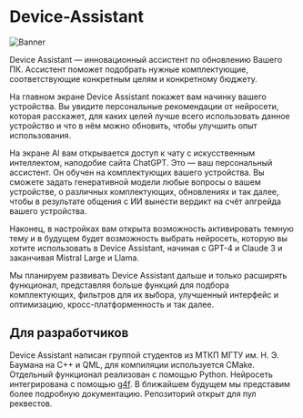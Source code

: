 # Device-Assistant
![Banner](https://i.imgur.com/9yJnugb.png)

Device Assistant — инновационный ассистент по обновлению Вашего ПК. Ассистент поможет подобрать нужные комплектующие, соответствующие конкретным целям и конкретному бюджету. 

На главном экране Device Assistant покажет вам начинку вашего устройства. Вы увидите персональные рекомендации от нейросети, которая расскажет, для каких целей лучше всего использовать данное устройство и что в нём можно обновить, чтобы улучшить опыт использования.

На экране AI вам открывается доступ к чату с искусственным интеллектом, наподобие сайта ChatGPT. Это — ваш персональный ассистент. Он обучен на комплектующих вашего устройства. Вы сможете задать генеративной модели любые вопросы о вашем устройстве, о различных комплектующих, обновлениях и так далее, чтобы в результате общения с ИИ вынести вердикт на счёт апгрейда вашего устройства.

Наконец, в настройках вам открыта возможность активировать темную тему и в будущем будет возможность выбрать нейросеть, которую вы хотите использовать в Device Assistant, начиная с GPT-4 и Claude 3 и заканчивая Mistral Large и Llama.

Мы планируем развивать Device Assistant дальше и только расширять функционал, представляя больше функций для подбора комплектующих, фильтров для их выбора, улучшенный интерфейс и оптимизацию, кросс-платформенность и так далее.

## Для разработчиков
Device Assistant написан группой студентов из МТКП МГТУ им. Н. Э. Баумана на C++ и QML, для компиляции используется CMake. Отдельный функционал реализован с помощью Python. Нейросеть интегрирована с помощью [g4f](https://github.com/xtekky/gpt4free). В ближайшем будущем мы представим более подробную документацию.
Репозиторий открыт для пул реквестов.
